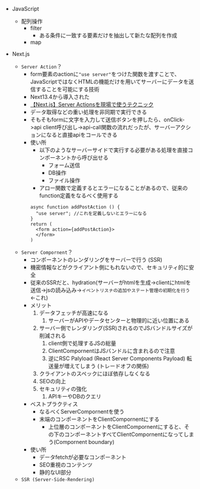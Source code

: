 + JavaScript
  + 配列操作
    + filter
      + ある条件に一致する要素だけを抽出して新たな配列を作成
    + map

+ Next.js 
  + `Server Action`？
    + form要素のactionに`"use server"`をつけた関数を渡すことで、JavaScriptではなくHTMLの機能だけを用いてサーバーにデータを送信することを可能にする技術
    + Next13.4から導入された
    + [【Next.js】Server Actionsを現場で使うテクニック](https://zenn.dev/rio_dev/articles/eb69fae0557f20)
    + データ取得などの重い処理を非同期で実行できる
    + そもそもformに文字を入力して送信ボタンを押したら、onClick->api client呼び出し->api-call関数の流れだったが、サーバーアクションになると直接apiをコールできる
    + 使い所
      + 以下のようなサーバーサイドで実行する必要がある処理を直接コンポーネントから呼び出せる
        + フォーム送信
        + DB操作
        + ファイル操作
      + アロー関数で定義するとエラーになることがあるので、従来のfunction定義をなるべく使用する
      ```tsx
      async function addPostAction () {
        "use server"; //これを定義しないとエラーになる
      }
      return (
        <form action={addPostAction}>
        </form>
      )
      ```
  + `Server Compornent`？
    + コンポーネントのレンダリングをサーバーで行う (SSR)
    + 機密情報などがクライアント側にもれないので、セキュリティ的に安全
    + 従来のSSRだと、hydration(サーバーがhtmlを生成->clientにhtmlを送信->jsの読み込み->`イベントリスナの追加やステート管理の初期化を行う` <-これ)
    + メリット
      1. データフェッチが高速になる
         1. サーバーがAPIやデータセンターと物理的に近い位置にある
      2. サーバー側でレンダリング(SSR)されるのでJSバンドルサイズが削減される
         1. client側で処理するJSの総量
         2. ClientCompornentはJSバンドルに含まれるので注意
         3. 逆にRSC Palyload (React Server Components Payload) 転送量が増えてしまう (トレードオフの関係)
      3. クライアントのスペックにほぼ依存しなくなる
      4. SEOの向上
      5. セキュリティの強化
         1. APIキーやDBのクエリ
    + ベストプラクティス
      + なるべくServerCompornentを使う
      + 末端のコンポーネントをClientCompornentにする
        + 上位層のコンポーネントをClientCompornentにすると、その下のコンポーネントすべてClientCompornentになってしまう(Compornent boundary)
    + 使い所
      + データfetchが必要なコンポーネント
      + SEO重視のコンテンツ
      + 静的なUI部分
  + `SSR (Server-Side-Rendering)`